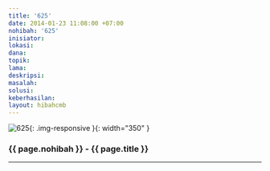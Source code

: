 ```yaml
---
title: '625'
date: 2014-01-23 11:08:00 +07:00
nohibah: '625'
inisiator: 
lokasi: 
dana: 
topik: 
lama: 
deskripsi: 
masalah: 
solusi: 
keberhasilan: 
layout: hibahcmb
---
```


![625](/static/img/hibahcmb/625.png){: .img-responsive }{: width="350" }

### {{ page.nohibah }} - {{ page.title }}

---
